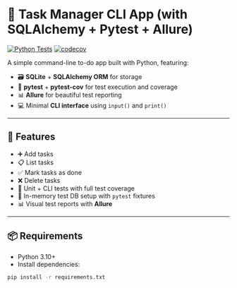 # 📝 Task Manager CLI App (with SQLAlchemy + Pytest + Allure)
[![Python Tests](https://github.com/SamoylovRoman/Pytest_TaskManager/actions/workflows/python-tests.yml/badge.svg?branch=master)](https://github.com/SamoylovRoman/Pytest_TaskManager/actions)
[![codecov](https://codecov.io/gh/SamoylovRoman/Pytest_TaskManager/branch/master/graph/badge.svg)](https://codecov.io/gh/SamoylovRoman/Pytest_TaskManager)

A simple command-line to-do app built with Python, featuring:

- 🗃️ **SQLite** + **SQLAlchemy ORM** for storage
- 🧪 **pytest** + **pytest-cov** for test execution and coverage
- 📊 **Allure** for beautiful test reporting
- 💻 Minimal **CLI interface** using `input()` and `print()`

---

## 🚀 Features

- ➕ Add tasks
- 📋 List tasks
- ✅ Mark tasks as done
- ❌ Delete tasks
- 🧪 Unit + CLI tests with full test coverage
- 🧼 In-memory test DB setup with `pytest` fixtures
- 📊 Visual test reports with **Allure**

---

## 📦 Requirements

- Python 3.10+
- Install dependencies:

```bash
pip install -r requirements.txt
